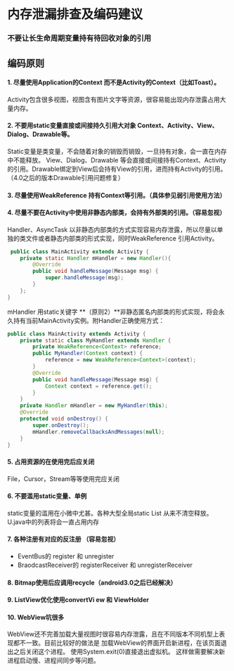 
内存泄漏排查及编码建议
=============



 



### 不要让长生命周期变量持有待回收对象的引用
## 编码原则
#### 1.	尽量使用Application的Context 而不是Activity的Context（比如Toast）。
Activity包含很多视图，视图含有图片文字等资源，很容易能出现内存泄露占用大量内存。

#### 2. 不要用static变量直接或间接持久引用大对象 Context、Activity、View、Dialog、Drawable等。
Static变量是类变量，不会随着对象的销毁而销毁，一旦持有对象，会一直在内存中不能释放。
	View、Dialog、Drawable 等会直接或间接持有Context、Activity的引用。Drawable绑定到View后会持有View的引用，进而持有Activity的引用。（4.0之后的版本Drawable引用问题修复）
#### 3.	尽量使用WeakReference 持有Context等引用。（具体参见弱引用使用方法）
#### 4.	尽量不要在Activity中使用非静态内部类，会持有外部类的引用。（容易忽视）
Handler、AsyncTask 以非静态内部类的方式实现容易内存泄露，所以尽量以单独的类文件或者静态内部类的形式实现，同时WeakReference 引用Activity。
```java
 public class MainActivity extends Activity {
    private static Handler mHandler = new Handler(){
        @Override
        public void handleMessage(Message msg) {
            super.handleMessage(msg);
        }
    };
}
```
mHandler 用static关键字 **（原则2）**非静态匿名内部类的形式实现，将会永久持有当前MainActivity实例。附Handler正确使用方式：
```java
public class MainActivity extends Activity {
    private static class MyHandler extends Handler {
        private WeakReference<Context> reference;
        public MyHandler(Context context) {
            reference = new WeakReference<Context>(context);
        }
        @Override
        public void handleMessage(Message msg) {
            Context context = reference.get();
        }
    }
    private Handler mHandler = new MyHandler(this);
    @Override
    protected void onDestroy() {
        super.onDestroy();
        mHandler.removeCallbacksAndMessages(null);
    }
}
```
 
#### 5.	占用资源的在使用完后应关闭
File，Cursor，Stream等等使用完应关闭
#### 6.	不要滥用static变量、单例
static变量的滥用在小微中尤甚。各种大型全局static List 从来不清空释放。U.java中的列表将会一直占用内存
 
#### 7.	各种注册有对应的反注册 （容易忽视）
* EventBus的 register 和 unregister
* BraodcastReceiver的 registerReceiver 和 unregisterReceiver

#### 8.	Bitmap使用后应调用recycle（android3.0之后已经解决）
#### 9.	ListView优化使用convertVi ew 和 ViewHolder
#### 10.	WebView坑很多
WebView还不完善加载大量视图时很容易内存泄露，且在不同版本不同机型上表现都不一致。目前比较好的做法是
加载WebView的界面开启新进程，在该页面退出之后关闭这个进程。
使用System.exit(0)直接退出虚拟机。
这样做需要解决新进程启动慢、进程间同步等问题。

